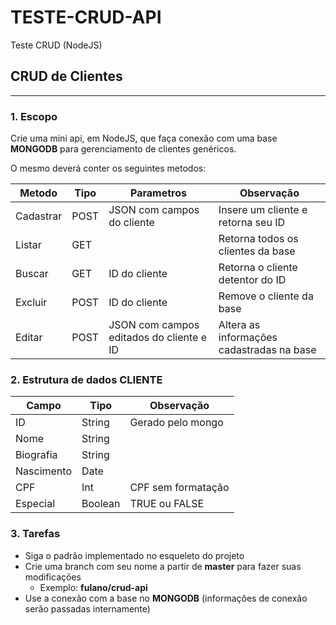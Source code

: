 # TESTE-CRUD-API
Teste CRUD (NodeJS)

## CRUD de Clientes
----
### 1. Escopo
Crie uma mini api, em NodeJS, que faça conexão com uma base **MONGODB** para gerenciamento de clientes genéricos.

O mesmo deverá conter os seguintes metodos: 

Metodo          | Tipo    | Parametros                                | Observação
--------------- | ------- | ----------------------------------------- | --------------------------------------------
Cadastrar       | POST    | JSON com campos do cliente                | Insere um cliente e retorna seu ID
Listar          | GET     |                                           | Retorna todos os clientes da base
Buscar          | GET     | ID do cliente                             | Retorna o cliente detentor do ID
Excluir         | POST    | ID do cliente                             | Remove o cliente da base
Editar          | POST    | JSON com campos editados do cliente e ID  | Altera as informações cadastradas na base
    
### 2. Estrutura de dados CLIENTE
Campo        | Tipo    | Observação
------------ | ------- | ----------
ID           | String  | Gerado pelo mongo
Nome         | String  |
Biografia    | String  |
Nascimento   | Date    |
CPF          | Int     | CPF sem formatação
Especial     | Boolean | TRUE ou FALSE

### 3. Tarefas
* Siga o padrão implementado no esqueleto do projeto
* Crie uma branch com seu nome a partir de **master** para fazer suas modificações
  * Exemplo: **fulano/crud-api**
* Use a conexão com a base no **MONGODB** (informações de conexão serão passadas internamente)
